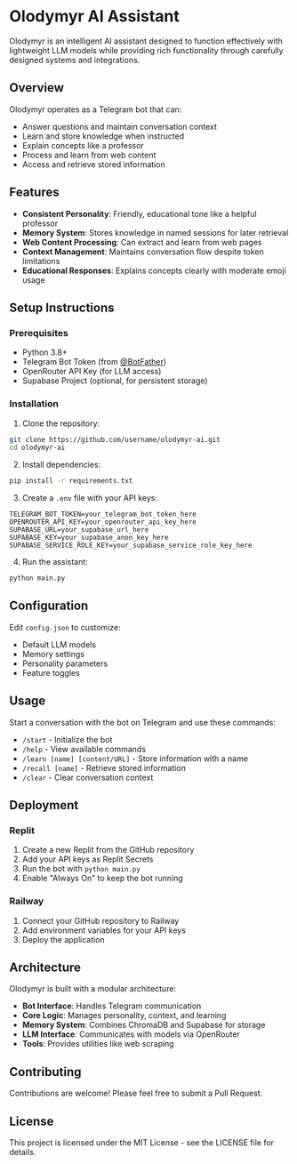 
# Olodymyr AI Assistant

Olodymyr is an intelligent AI assistant designed to function effectively with lightweight LLM models while providing rich functionality through carefully designed systems and integrations.

## Overview

Olodymyr operates as a Telegram bot that can:

- Answer questions and maintain conversation context
- Learn and store knowledge when instructed
- Explain concepts like a professor
- Process and learn from web content
- Access and retrieve stored information

## Features

- **Consistent Personality**: Friendly, educational tone like a helpful professor
- **Memory System**: Stores knowledge in named sessions for later retrieval
- **Web Content Processing**: Can extract and learn from web pages
- **Context Management**: Maintains conversation flow despite token limitations
- **Educational Responses**: Explains concepts clearly with moderate emoji usage

## Setup Instructions

### Prerequisites

- Python 3.8+
- Telegram Bot Token (from [@BotFather](https://t.me/BotFather))
- OpenRouter API Key (for LLM access)
- Supabase Project (optional, for persistent storage)

### Installation

1. Clone the repository:

```bash
git clone https://github.com/username/olodymyr-ai.git
cd olodymyr-ai
```

2. Install dependencies:

```bash
pip install -r requirements.txt
```

3. Create a `.env` file with your API keys:

```
TELEGRAM_BOT_TOKEN=your_telegram_bot_token_here
OPENROUTER_API_KEY=your_openrouter_api_key_here
SUPABASE_URL=your_supabase_url_here
SUPABASE_KEY=your_supabase_anon_key_here
SUPABASE_SERVICE_ROLE_KEY=your_supabase_service_role_key_here
```

4. Run the assistant:

```bash
python main.py
```

## Configuration

Edit `config.json` to customize:

- Default LLM models
- Memory settings
- Personality parameters
- Feature toggles

## Usage

Start a conversation with the bot on Telegram and use these commands:

- `/start` - Initialize the bot
- `/help` - View available commands
- `/learn [name] [content/URL]` - Store information with a name
- `/recall [name]` - Retrieve stored information
- `/clear` - Clear conversation context

## Deployment

### Replit

1. Create a new Replit from the GitHub repository
2. Add your API keys as Replit Secrets
3. Run the bot with `python main.py`
4. Enable "Always On" to keep the bot running

### Railway

1. Connect your GitHub repository to Railway
2. Add environment variables for your API keys
3. Deploy the application

## Architecture

Olodymyr is built with a modular architecture:

- **Bot Interface**: Handles Telegram communication
- **Core Logic**: Manages personality, context, and learning
- **Memory System**: Combines ChromaDB and Supabase for storage
- **LLM Interface**: Communicates with models via OpenRouter
- **Tools**: Provides utilities like web scraping

## Contributing

Contributions are welcome! Please feel free to submit a Pull Request.

## License

This project is licensed under the MIT License - see the LICENSE file for details.
